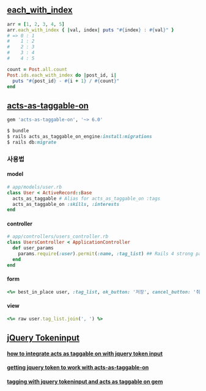 ## [each_with_index](https://apidock.com/ruby/Enumerator/each_with_index)
```ruby
arr = [1, 2, 3, 4, 5]
arr.each_with_index { |val, index| puts "#{index} : #{val}" }
# => 0 : 1
#    1 : 2
#    2 : 3
#    3 : 4
#    4 : 5
```
```ruby
count = Post.all.count
Post.ids.each_with_index do |post_id, i|
  puts "#{post_id} - #{i + 1} / #{count}"
end
```

## [acts-as-taggable-on](https://github.com/mbleigh/acts-as-taggable-on)
```ruby
gem 'acts-as-taggable-on', '~> 6.0'
```
```ruby
$ bundle
$ rails acts_as_taggable_on_engine:install:migrations
$ rails db:migrate
```
### 사용법
#### model
```ruby
# app/models/user.rb
class User < ActiveRecord::Base
  acts_as_taggable # Alias for acts_as_taggable_on :tags
  acts_as_taggable_on :skills, :interests
end
```
#### controller
```ruby
# app/controllers/users_controller.rb
class UsersController < ApplicationController
  def user_params
    params.require(:user).permit(:name, :tag_list) ## Rails 4 strong params usage
  end
end
```
#### form
```ruby
<%= best_in_place user, :tag_list, ok_button: '저장', cancel_button: '취소', url: user_path(user) %>
```
#### view
```ruby
<%= raw user.tag_list.join(', ') %>
```

## [jQuery Tokeninput](https://github.com/loopj/jquery-tokeninput)
#### [how to integrate acts as taggable on with jquery token input](http://bloginius.com/blog/2013/12/31/how-integrate-acts-as-taggable-on-with-jquery-token-input-with-rails-3/)
#### [getting jquery token to work with acts-as-taggable-on](https://gist.github.com/angelacode/993443)
#### [tagging with jquery tokeninput and acts as taggable on gem](http://rshiva.com/blog/tagging-with-jquery-tokeninput-and-actsastaggableon-gem/)
